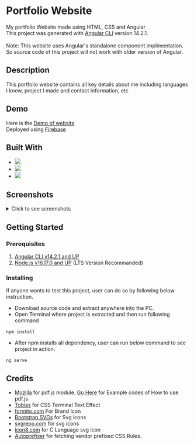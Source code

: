 # Portfolio Website
My portfolio Website made using HTML, CSS and Angular
<br>
This project was generated with [Angular CLI](https://github.com/angular/angular-cli) version 14.2.1.
<br>
<br>
Note: This website uses Angular's standalone component implimentation. So source code of this project will not work with older version of Angular.

## Description
This portfolio website contains all key details about me including languages I know, project I made and contact information, etc

## Demo

Here is the [Demo of website](https://portfolio1297.web.app/home) 
<br>
Deployed using [Firebase](https://firebase.google.com/)

## Built With

* <img src="https://img.shields.io/badge/Angular-DD0031?style=for-the-badge&logo=angular&logoColor=white" />
* <img src="https://img.shields.io/badge/HTML5%20-%23e34f26.svg?&style=for-the-badge&logo=html5&logoColor=white" />
* <img src="https://img.shields.io/badge/CSS3-1572B6?&style=for-the-badge&logo=css3&logoColor=white" />

## Screenshots
<details>
  <summary>Click to see screenshots</summary>
  <br>
  Desktop Version
  <br>
  <img src='/src/assets/imgs/home-desktop.png'></img>
  <img src='/src/assets/imgs/desktop-skills.png'></img>
  <br>
  Mobile version
  <br>
  <img src='/src/assets/imgs/mobile-home.jpg'></img>
  <img src='/src/assets/imgs/mobile-tools.jpg'></img>
  <img src='/src/assets/imgs/mobile-navbar.jpg'></img>
</details>

## Getting Started

### Prerequisites

1) [Angular CLI v14.2.1 and UP](https://angular.io/)
2) [Node.js v16.17.0 and UP](https://nodejs.org/en/) (LTS Version Recommanded) 

### Installing

If anyone wants to test this project, user can do so by following below instruction.

* Download source code and extract anywhere into the PC.
* Open Terminal where project is extracted and then run following command 
```
npm install 
```
* After npm installs all dependency, user can run below command to see project in action.
```
ng serve
```

## Credits

* [Mozilla](https://github.com/mozilla/pdf.js) for pdf.js module. [Go Here](https://mozilla.github.io/pdf.js/examples/#) for Example codes of How to use pdf.js
* [Tobias](https://www.sliderrevolution.com/resources/css-text-animation/) for CSS Terminal Text Effect
* [formito.com](https://formito.com/tools/favicon) For Brand Icon
* [Bootstrap SVGs](https://icons.getbootstrap.com/) for Svg icons
* [svgrepo.com](https://www.svgrepo.com/svg/) for svg icons
* [icon8.com](https://icons8.com/icon/40670/c-programming) for C Language svg icon
* [Autoprefixer](https://autoprefixer.github.io/) for fetching vendor prefixed CSS Rules.
